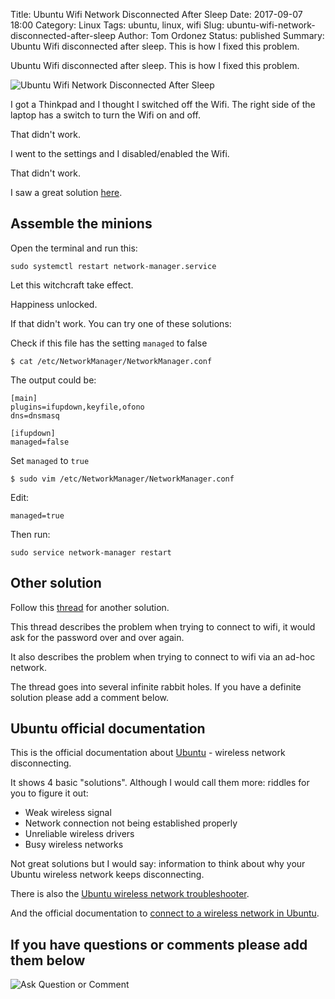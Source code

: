 Title: Ubuntu Wifi Network Disconnected After Sleep
Date: 2017-09-07 18:00
Category: Linux
Tags: ubuntu, linux, wifi
Slug: ubuntu-wifi-network-disconnected-after-sleep
Author: Tom Ordonez
Status: published
Summary: Ubuntu Wifi disconnected after sleep. This is how I fixed this problem.

Ubuntu Wifi disconnected after sleep. This is how I fixed this problem.

![Ubuntu Wifi Network Disconnected After Sleep]({filename}/images/ubuntu-wifi-network-disconnected-after-sleep.jpg)

I got a Thinkpad and I thought I switched off the Wifi. The right side of the laptop has a switch to turn the Wifi on and off.

That didn't work.

I went to the settings and I disabled/enabled the Wifi.

That didn't work.

I saw a great solution <a href="http://askubuntu.com/questions/761180/wifi-doesnt-work-after-suspend-after-16-04-upgrade" target="_blank">here</a>.

## Assemble the minions

Open the terminal and run this:

    sudo systemctl restart network-manager.service

Let this witchcraft take effect.

Happiness unlocked.

If that didn't work. You can try one of these solutions:

Check if this file has the setting `managed` to false

    $ cat /etc/NetworkManager/NetworkManager.conf

The output could be:

    [main]
    plugins=ifupdown,keyfile,ofono
    dns=dnsmasq

    [ifupdown]
    managed=false

Set `managed` to `true`

    $ sudo vim /etc/NetworkManager/NetworkManager.conf

Edit:

    managed=true

Then run:

    sudo service network-manager restart

## Other solution

Follow this <a href="https://ubuntuforums.org/showthread.php?t=1592020" target="_blank">thread</a> for another solution.

This thread describes the problem when trying to connect to wifi, it would ask for the password over and over again.

It also describes the problem when trying to connect to wifi via an ad-hoc network.

The thread goes into several infinite rabbit holes. If you have a definite solution please add a comment below.

## Ubuntu official documentation

This is the official documentation about <a href="https://help.ubuntu.com/stable/ubuntu-help/net-wireless-disconnecting.html" target="_blank">Ubuntu</a> - wireless network disconnecting.

It shows 4 basic "solutions". Although I would call them more: riddles for you to figure it out:

* Weak wireless signal
* Network connection not being established properly
* Unreliable wireless drivers
* Busy wireless networks

Not great solutions but I would say: information to think about why your Ubuntu wireless network keeps disconnecting.

There is also the <a href="https://help.ubuntu.com/stable/ubuntu-help/net-wireless-troubleshooting.html" target="_blank">Ubuntu wireless network troubleshooter</a>.

And the official documentation to <a href="https://help.ubuntu.com/stable/ubuntu-help/net-wireless-connect.html" target="_blank">connect to a wireless network in Ubuntu</a>.


## If you have questions or comments please add them below

![Ask Question or Comment]({filename}/images/tomordonez-ask-question-comment.gif)